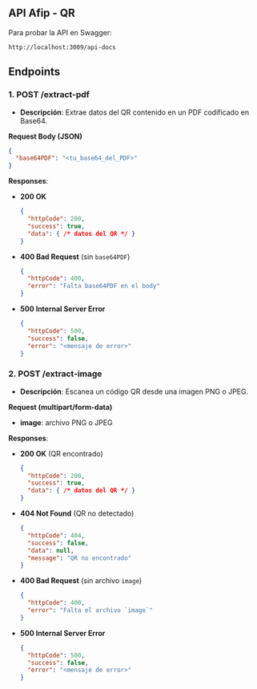 ## API Afip - QR

Para probar la API en Swagger: 

```
http://localhost:3009/api-docs
```

## Endpoints

### 1. POST /extract-pdf

* **Descripción**: Extrae datos del QR contenido en un PDF codificado en Base64.

**Request Body (JSON)**

```json
{
  "base64PDF": "<tu_base64_del_PDF>"
}
```

**Responses**:

* **200 OK**

  ```json
  {
    "httpCode": 200,
    "success": true,
    "data": { /* datos del QR */ }
  }
  ```
* **400 Bad Request** (sin `base64PDF`)

  ```json
  {
    "httpCode": 400,
    "error": "Falta base64PDF en el body"
  }
  ```
* **500 Internal Server Error**

  ```json
  {
    "httpCode": 500,
    "success": false,
    "error": "<mensaje de error>"
  }
  ```

### 2. POST /extract-image

* **Descripción**: Escanea un código QR desde una imagen PNG o JPEG.

**Request (multipart/form-data)**

* **image**: archivo PNG o JPEG

**Responses**:

* **200 OK** (QR encontrado)

  ```json
  {
    "httpCode": 200,
    "success": true,
    "data": { /* datos del QR */ }
  }
  ```
* **404 Not Found** (QR no detectado)

  ```json
  {
    "httpCode": 404,
    "success": false,
    "data": null,
    "message": "QR no encontrado"
  }
  ```
* **400 Bad Request** (sin archivo `image`)

  ```json
  {
    "httpCode": 400,
    "error": "Falta el archivo `image`"
  }
  ```
* **500 Internal Server Error**

  ```json
  {
    "httpCode": 500,
    "success": false,
    "error": "<mensaje de error>"
  }
  ```

